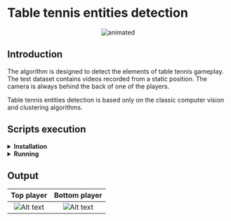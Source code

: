 # Table tennis entities detection
<p align="center">
  <img src="resources/readme/base_detections.gif?raw=true" alt="animated" />
</p>

## Introduction
The algorithm is designed to detect the elements of table tennis gameplay.
The test dataset contains videos recorded from a static position. The camera is always behind the back of one of the players.


Table tennis entities detection is based only on the classic computer vision and clustering algorithms.

## Scripts execution 
<details>
<summary> <b>Installation</b> </summary>
Due to the use of only image operations and unsupervised clustering algorithms, the GPU is not required. 
To prepare the environment, just install the libraries from requirements.txt.
</details>
<details>
<summary> <b>Running</b> </summary>
Temporarily there is no specific script configuration. An example usage is in the main.py file.
</details>

## Output
<div align="center">

|                             Top player                             |                              Bottom player                               |
|:------------------------------------------------------------------:|:------------------------------------------------------------------------:|
| ![Alt text](resources/readme/player_top.gif?raw=true "top player") | ![Alt text](resources/readme/player_bottom.gif?raw=true "bottom player") |

</div>
